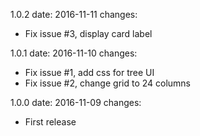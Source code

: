 1.0.2
  date: 2016-11-11
  changes:
  - Fix issue #3, display card label

1.0.1
  date: 2016-11-10
  changes:
  - Fix issue #1, add css for tree UI
  - Fix issue #2, change grid to 24 columns

1.0.0
  date: 2016-11-09
  changes:
  - First release